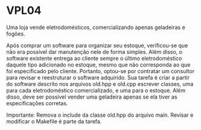 # VPL04

Uma loja vende eletrodomésticos, comercializando apenas geladeiras e fogões.

Após comprar um software para organizar seu estoque, verificou-se que não era possível dar manutenção nele de forma simples. Além disso, o software existente entrega ao cliente sempre o último eletrodoméstico daquele tipo adicionado no estoque, mesmo que não corresponda ao que foi especificado pelo cliente. Portanto, optou-se por contratar um consultor para revisar e reestruturar o software adquirido.
Sua tarefa é criar a partir do software descrito nos arquivos old.hpp e old.cpp escrever classes, uma para cada eletrodoméstico comercializado, e uma para o estoque. Além disso, deve ser possível vender uma geladeira apenas se ela tiver as especificações corretas.

Importante: Remova o include da classe old.hpp do arquivo main. Revisar e modificar o Makefile é parte da tarefa.
